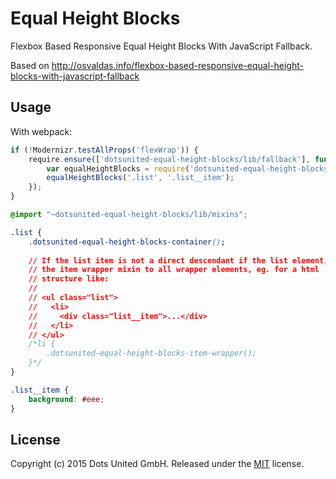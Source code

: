 Equal Height Blocks
===================

Flexbox Based Responsive Equal Height Blocks With JavaScript Fallback.

Based on http://osvaldas.info/flexbox-based-responsive-equal-height-blocks-with-javascript-fallback

Usage
-----

With webpack:

```javascript
if (!Modernizr.testAllProps('flexWrap')) {
    require.ensure(['dotsunited-equal-height-blocks/lib/fallback'], function() {
        var equalHeightBlocks = require('dotsunited-equal-height-blocks/lib/fallback');
        equalHeightBlocks('.list', '.list__item');
    });
}
```

```css
@import "~dotsunited-equal-height-blocks/lib/mixins";

.list {
    .dotsunited-equal-height-blocks-container();
    
    // If the list item is not a direct descendant if the list element, apply
    // the item wrapper mixin to all wrapper elements, eg. for a html
    // structure like:
    //
    // <ul class="list">
    //   <li>
    //     <div class="list__item">...</div>
    //   </li>
    // </ul>
    /*li {
        .dotsunited-equal-height-blocks-item-wrapper();
    }*/
}

.list__item {
    background: #eee;
}
```

License
-------

Copyright (c) 2015 Dots United GmbH.
Released under the [MIT](LICENSE?raw=1) license.
